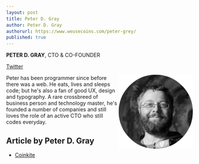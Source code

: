 ```yaml
---
layout: post
title: Peter D. Gray
author: Peter D. Gray
authorurl: https://www.weusecoins.com/peter-grey/
published: true
---
```


<p><strong>PETER D. GRAY</strong>, CTO & CO-FOUNDER</p>
<p><a class="social-link" title="Peter D. Gray" href="https://twitter.com/dochex" target="_blank">Twitter</a></p>
<p><img src="/images/peter-gray.png" alt="Peter D. Gray" style="float: right; margin-bottom: 20px;"/> Peter has been programmer since before there was a web. He eats, lives and sleeps code; but he's also a fan of good UX, design and typography. A rare crossbreed of business person and technology master, he's founded a number of companies and still loves the role of an active CTO who still codes everyday.

## Article by Peter D. Gray
<ul>
<li><a href="/coinkite/">Coinkite</a></li>
</ul>